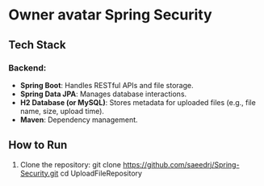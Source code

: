 # Owner avatar  Spring Security

## Tech Stack
### Backend:
- **Spring Boot**: Handles RESTful APIs and file storage.
- **Spring Data JPA**: Manages database interactions.
- **H2 Database (or MySQL)**: Stores metadata for uploaded files (e.g., file name, size, upload time).
- **Maven**: Dependency management.

## How to Run
1. Clone the repository:
   git clone https://github.com/saeedrj/Spring-Security.git
   cd UploadFileRepository
